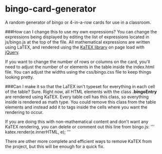 # bingo-card-generator

A random generator of bingo or 4-in-a-row cards for use in a classroom.

###How can I change this to use my own expressions?
You can change the expressions being displayed by editing the list of expressions located in js/bingo.js at the top of the file. All mathematical expressions are written using LaTEX, and rendered using the [KaTEX library](https://github.com/Khan/KaTeX) on page load with [jQuery](http://www.jquery.org). 

If you want to change the number of rows or columns on the card, you'll need to adjust the number of <td></td> or <tr></tr> elements in the table inside the index.html file. You can adjust the widths using the css/bingo.css file to keep things looking pretty.


###Can I make it so that the LaTEX isn't typeset for everything in each cell of the table?
Sure. Right now, all HTML elements with the class **.bingoEntry** are rendered using KaTEX. Every table cell has this class, so everything inside is rendered as math type. You could remove this class from the table elements and instead add it to <span> tags inside the cells where you want the rendering to occur.

If you are doing this with non-mathematical content and don't want any KaTEX rendering, you can delete or comment out this line from bingo.js:
'''
katex.render(e.innerHTML, e);
'''

There are other more complete and efficient ways to remove KaTEX from the project, but this will be enough for a quick fix.

